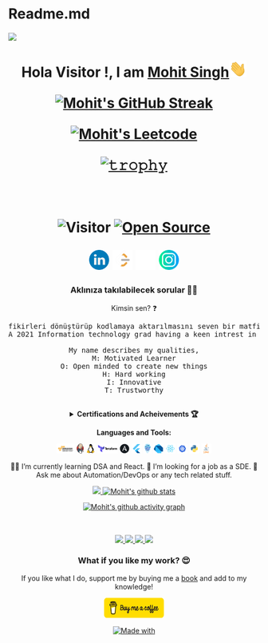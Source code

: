 # Readme.md
<img align="center" src="https://i.imgur.com/4ASafy0.png">


<div align="center">
<h1>Hola Visitor !, I am <a href="https://www.linkedin.com/in/devmohitsingh/">Mohit Singh</a><img src="https://raw.githubusercontent.com/ABSphreak/ABSphreak/master/gifs/Hi.gif" width="35">
  <br>
<!--   streak and tropy -->
  
[![Mohit's GitHub Streak](https://github-readme-streak-stats.herokuapp.com/?user=devmohit-live&theme=dark&fire=red&hide_border=true)](https://github.com/devmohit-live)
  
[![Mohit's Leetcode](https://leetcard.jacoblin.cool/devmohit?theme=dark&font=Karma&ext=contest)](leetcode.com/devmohit)
  
  
[![𝚝𝚛𝚘𝚙𝚑𝚢](https://github-profile-trophy.vercel.app/?username=devmohit-live&row=2&column=3&margin-w=15&no-bg=true&no-frame=true&theme=onestar)](https://github.com/devmohit-live)
  
  
 <br>
<span style="display:block"> 
 
![Visitor](https://komarev.com/ghpvc/?username=devmohit-livea&style=plastic&color=blueviolet&label=VISITORS:+)
[![Open Source](https://badges.frapsoft.com/os/v1/open-source.svg?v=103&style=plastic)](https://opensource.org/)
 
</span>

<!--   socials -->
  <div class="socials">
    <a href="https://www.linkedin.com/in/devmohitsingh/"><img src="https://raw.githubusercontent.com/devmohit-live/Images_of_repo/master/portfolio_logos/linkedin.png" width="40" /></a>
<a href="https://leetcode.com/devmohit/"><img src="https://github.com/devmohit-live/Images_of_repo/raw/master/portfolio_logos/LeetCode_Logo_1.png?raw=true" width="40" /></a>
<a href="https://github.com/devmohit-live"><img src="https://github.com/devmohit-live/Images_of_repo/blob/master/portfolio_logos/GitHub-Mark-Light-120px-plus.png?raw=true" width="40" /></a>
<a href="https://www.instagram.com/mr_developer.code"><img src="https://raw.githubusercontent.com/devmohit-live/Images_of_repo/master/portfolio_logos/instagram.png" width="40" /></a>
  </div>

<!--   about -->
<h3>Aklınıza takılabilecek sorular 👱🏼</h3>

<summary> Kimsin sen? ❓</summary><pre>
fikirleri dönüştürüp kodlamaya aktarılmasını seven bir matfil'iyim.
A 2021 Information technology grad having a keen intrest in DevOps and Cloud Computing Technologies <br>
My name describes my qualities,
M: Motivated Learner
O: Open minded to create new things
H: Hard working
I: Innovative
T: Trustworthy
  </pre>
<details>
  
  <summary><b>Certifications and Acheivements 🏆 </b></summary>
  <ul>
   <li>My article : Deploying Webserver on AWS using Terraform is published on AWS Monthly Newsletter <a href="https://www.linkedin.com/posts/devmohitsingh_aws-awseducate-terraform-activity-6686489548685406208-FBL4"> Post and Article</a>.</li>
    <li>AWS Community Builder</li>
    <li>AWS Honeycode Beta Testing Team Member</li>
    <li>AWS Student Ambassador</li>
    <li>Google IT Support Certification</li>
    <li>AWS Fundaemtal Specialization</li>
    <li>Gold Medalist in Joy of Computing Using Python</a>.</li>
    <li>MTA Netwotking Fundamentals Certified</li>
    <li>DO101 Certified (Introduction to OpenShift Applications) </li>
    <li>DevOps Assembly Line Certified</li>
    <li>MLOPS(Machine Learning with Operations) Certified</li>
    <li>Docker Expertise</li>
    <li>Bertelsman Scholarship Recipient</li>
    <li>Intel AI Edge Scolarship Recipient</li>
    <li>Google CLoud Quest Leader X 2</li>
    <li>Cloud System Administartion Certification (ICT Academy IIT Kanpur)</li>
    <li>Co-ordinator at IIEC RISE</li>
  </ul>
</details>

<!-- languages -->

**Languages and Tools:**

<code><img height="20" src="https://raw.githubusercontent.com/devmohit-live/Images_of_repo/master/aws.gif"></code>
<code><img height="20" src="https://github.com/devmohit-live/Images_of_repo/raw/master/portfolio_logos/jenkins.png"></code>
<code><img height="20" src="https://raw.githubusercontent.com/github/explore/80688e429a7d4ef2fca1e82350fe8e3517d3494d/topics/linux/linux.png"></code>
<code><img height="20" src="https://raw.githubusercontent.com/devmohit-live/Images_of_repo/master/terraform.gif"></code>
<code><img height="20" src="https://raw.githubusercontent.com/github/explore/80688e429a7d4ef2fca1e82350fe8e3517d3494d/topics/ansible/ansible.png"></code>
<code><img height="20" src="https://raw.githubusercontent.com/github/explore/80688e429a7d4ef2fca1e82350fe8e3517d3494d/topics/flutter/flutter.png"></code>
<code><img height="20" src="https://raw.githubusercontent.com/devmohit-live/Images_of_repo/master/docker.gif"></code>
<code><img height="20" src="https://raw.githubusercontent.com/github/explore/80688e429a7d4ef2fca1e82350fe8e3517d3494d/topics/dart/dart.png"></code>
<code><img height="20" src="https://raw.githubusercontent.com/github/explore/80688e429a7d4ef2fca1e82350fe8e3517d3494d/topics/react-native/react-native.png"></code>
<code><img height="20" src="https://raw.githubusercontent.com/devmohit-live/Images_of_repo/master/k8s.gif"></code>
<code><img height="20" src="https://raw.githubusercontent.com/github/explore/80688e429a7d4ef2fca1e82350fe8e3517d3494d/topics/python/python.png"></code>
<code><img height="20" src="https://raw.githubusercontent.com/github/explore/80688e429a7d4ef2fca1e82350fe8e3517d3494d/topics/java/java.png"></code>

 👨‍💻 I’m currently learning DSA and React.
 🔭 I’m looking for a job as a SDE.
 💬 Ask me about Automation/DevOps or any tech related stuff.
 
 
<!--   stats -->
<div>
    
<a href="https://github.com/devmohit-live">
  <img src="https://github-readme-stats.vercel.app/api/top-langs/?username=devmohit-live&theme=gotham&line_width=30&&cache_seconds=1800" />
</a>
  
<a href="https://github.com/devmohit-live">
 <img  src="https://github-readme-stats.vercel.app/api?username=devmohit-live&show_icons=true&line_height=40&line_width=45&count_private=true&include_all_commits=true&theme=vue-dark&cache_seconds=1800" alt="Mohit's github stats"/>
</a>

[![Mohit's github activity graph](https://github-readme-activity-graph.cyclic.app/graph?username=devmohit-live&theme=react-dark&area=true&hide_border=true)](https://github.com/devmohit-live)
  
  <br/> 
</div>

<!-- repo -->
<br />
<a href="https://github.com/devmohit-live/PeerCoder">
<img src="https://github-readme-stats.vercel.app/api/pin/?username=devmohit-live&repo=PeerCoder&theme=algolia" />
</a>

<a href="https://github.com/devmohit-live/Google-Spreadsheet-Clone">
 <img src="https://github-readme-stats.vercel.app/api/pin/?username=devmohit-live&repo=Google-Spreadsheet-Clone&theme=radical" />
</a>

<a href="https://github.com/devmohit-live/Terraform_AWS_Webserver">
<img  src="https://github-readme-stats.vercel.app/api/pin/?username=devmohit-live&repo=Terraform_AWS_Webserver&theme=gotham" />
</a>

<a href="https://github.com/devmohit-live/EKS_Deployment_2tier">
 <img  src="https://github-readme-stats.vercel.app/api/pin/?username=devmohit-live&repo=EKS_Deployment_2tier&theme=tokyonight" />
</a>

<!-- footer -->
<h3>What if you like my work?  😍</h3>

 If you like what I do, support me by buying me a [book](https://www.buymeacoffee.com/devmohitlive) and add to my knowledge! 
 
<a href="https://www.buymeacoffee.com/devmohitlive" target="_blank"><img src="https://github.com/devmohit-live/Images_of_repo/raw/master/portfolio_logos/bmc-button.png" alt="Buy Me A Book" height="40" width="120"></a>



 [![Made with ](http://ForTheBadge.com/images/badges/made-with-markdown.svg)](https://www.python.org/)
